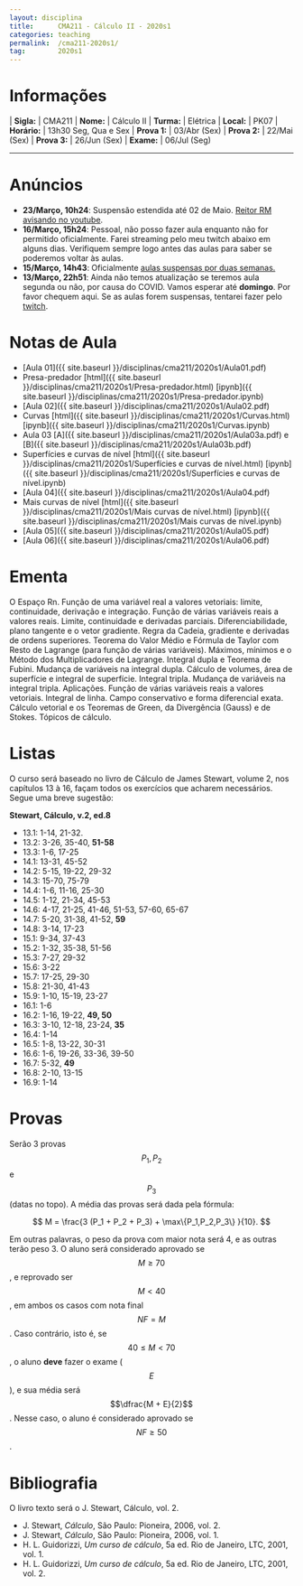 ```yaml
---
layout: disciplina
title:      CMA211 - Cálculo II - 2020s1
categories: teaching
permalink:  /cma211-2020s1/
tag:        2020s1
---
```


# Informações

  | **Sigla:**      | CMA211
  | **Nome:**       | Cálculo II
  | **Turma:**      | Elétrica
  | **Local:**      | PK07
  | **Horário:**    | 13h30 Seg, Qua e Sex
  | **Prova 1:**    | 03/Abr (Sex)
  | **Prova 2:**    | 22/Mai (Sex)
  | **Prova 3:**    | 26/Jun (Sex)
  | **Exame:**      | 06/Jul (Seg)

---

# Anúncios

- **23/Março, 10h24**: Suspensão estendida até 02 de Maio. [Reitor RM avisando no youtube](https://www.youtube.com/watch?v=urtVnc7Z9wo).
- **16/Março, 15h24**: Pessoal, não posso fazer aula enquanto não for permitido oficialmente. Farei streaming pelo meu twitch abaixo em alguns dias. Verifiquem sempre logo antes das aulas para saber se poderemos voltar às aulas.
- **15/Março, 14h43**: Oficialmente [aulas suspensas por duas semanas.](https://www.ufpr.br/portalufpr/noticias/nota-oficial-sobre-pandemia-de-coronavirus-ufpr-suspende-aulas-a-partir-de-segunda-feira-16/)
- **13/Março, 22h51**: Ainda não temos atualização se teremos aula segunda ou não, por causa do COVID. Vamos esperar até **domingo**. Por favor chequem aqui. Se as aulas forem suspensas, tentarei fazer pelo [twitch](https://www.twitch.tv/abelsiqueira).

# Notas de Aula

- [Aula 01]({{ site.baseurl }}/disciplinas/cma211/2020s1/Aula01.pdf)
- Presa-predador
  [html]({{ site.baseurl }}/disciplinas/cma211/2020s1/Presa-predador.html)
  [ipynb]({{ site.baseurl }}/disciplinas/cma211/2020s1/Presa-predador.ipynb)
- [Aula 02]({{ site.baseurl }}/disciplinas/cma211/2020s1/Aula02.pdf)
- Curvas
  [html]({{ site.baseurl }}/disciplinas/cma211/2020s1/Curvas.html)
  [ipynb]({{ site.baseurl }}/disciplinas/cma211/2020s1/Curvas.ipynb)
- Aula 03 [A]({{ site.baseurl }}/disciplinas/cma211/2020s1/Aula03a.pdf) e [B]({{ site.baseurl }}/disciplinas/cma211/2020s1/Aula03b.pdf)
- Superfícies e curvas de nível
  [html]({{ site.baseurl }}/disciplinas/cma211/2020s1/Superfícies e curvas de nível.html)
  [ipynb]({{ site.baseurl }}/disciplinas/cma211/2020s1/Superfícies e curvas de nível.ipynb)
- [Aula 04]({{ site.baseurl }}/disciplinas/cma211/2020s1/Aula04.pdf)
- Mais curvas de nível
  [html]({{ site.baseurl }}/disciplinas/cma211/2020s1/Mais curvas de nível.html)
  [ipynb]({{ site.baseurl }}/disciplinas/cma211/2020s1/Mais curvas de nível.ipynb)
- [Aula 05]({{ site.baseurl }}/disciplinas/cma211/2020s1/Aula05.pdf)
- [Aula 06]({{ site.baseurl }}/disciplinas/cma211/2020s1/Aula06.pdf)

# Ementa

O Espaço Rn. Função de uma variável real a valores vetoriais: limite, continuidade, derivação e integração. Função de várias variáveis reais a valores reais. Limite, continuidade e derivadas parciais. Diferenciabilidade, plano tangente e o vetor gradiente. Regra da Cadeia, gradiente e derivadas de ordens superiores. Teorema do Valor Médio e Fórmula de Taylor com Resto de Lagrange (para função de várias variáveis). Máximos, mínimos e o Método dos Multiplicadores de Lagrange. Integral dupla e Teorema de Fubini. Mudança de variáveis na integral dupla. Cálculo de volumes, área de superfície e integral de superfície. Integral tripla. Mudança de variáveis na integral tripla. Aplicações. Função de várias variáveis reais a valores vetoriais. Integral de linha. Campo conservativo e forma diferencial exata. Cálculo vetorial e os Teoremas de Green, da Divergência (Gauss) e de Stokes. Tópicos de cálculo.

# Listas

O curso será baseado no livro de Cálculo de James Stewart, volume 2, nos
capítulos 13 à 16, façam todos os exercícios que acharem necessários.
Segue uma breve sugestão:

**Stewart, Cálculo, v.2, ed.8**
- 13.1: 1-14, 21-32.
- 13.2: 3-26, 35-40, **51-58**
- 13.3: 1-6, 17-25 
- 14.1: 13-31, 45-52
- 14.2: 5-15, 19-22, 29-32
- 14.3: 15-70, 75-79
- 14.4: 1-6, 11-16, 25-30
- 14.5: 1-12, 21-34, 45-53
- 14.6: 4-17, 21-25, 41-46, 51-53, 57-60, 65-67
- 14.7: 5-20, 31-38, 41-52, **59**
- 14.8: 3-14, 17-23
- 15.1: 9-34, 37-43
- 15.2: 1-32, 35-38, 51-56
- 15.3: 7-27, 29-32
- 15.6: 3-22
- 15.7: 17-25, 29-30
- 15.8: 21-30, 41-43
- 15.9: 1-10, 15-19, 23-27
- 16.1: 1-6
- 16.2: 1-16, 19-22, **49, 50**
- 16.3: 3-10, 12-18, 23-24, **35**
- 16.4: 1-14
- 16.5: 1-8, 13-22, 30-31
- 16.6: 1-6, 19-26, 33-36, 39-50
- 16.7: 5-32, **49**
- 16.8: 2-10, 13-15
- 16.9: 1-14

# Provas

Serão 3 provas $$P_1, P_2$$ e $$P_3$$ (datas no topo). A média das
provas será dada pela fórmula:

$$ M = \frac{3 (P_1 + P_2 + P_3) + \max\{P_1,P_2,P_3\} }{10}. $$

Em outras palavras, o peso da prova com maior nota será 4, e as outras terão peso 3.
O aluno será considerado aprovado se $$M \geq 70$$, e reprovado ser $$M < 40$$, em ambos
os casos com nota final $$NF = M$$.
Caso contrário, isto é, se $$40 \leq M < 70$$, o aluno **deve** fazer o exame ($$E$$),
e sua média será $$\dfrac{M + E}{2}$$. Nesse caso, o aluno é considerado aprovado
se $$NF \geq 50$$.

# Bibliografia

O livro texto será o J. Stewart, Cálculo, vol. 2.

  - J. Stewart, _Cálculo_, São Paulo: Pioneira, 2006, vol. 2.
  - J. Stewart, _Cálculo_, São Paulo: Pioneira, 2006, vol. 1.
  - H. L. Guidorizzi, _Um curso de cálculo_, 5a ed. Rio de Janeiro, LTC, 2001,
    vol. 1.
  - H. L. Guidorizzi, _Um curso de cálculo_, 5a ed. Rio de Janeiro, LTC, 2001,
    vol. 2.
